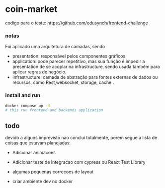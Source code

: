 

# coin-market
codigo para o teste:
https://github.com/edusynch/frontend-challenge


### notas
Foi aplicado uma arquitetura de camadas, sendo 
- presentation: responsável pelos componentes gráficos
- application: pode parecer repetitivo, mas sua função é impedir a presentation de se acoplar na infrastructure, sendo usada também para aplicar regras de negócio.
- infrastructure: camada de abstração para fontes externas de dados ou recursos, como Rest,websocket, storage, cache .



### install and run
````bash
docker compose up -d
# this run frontend and backends application
````


## todo 
devido a alguns imprevisto nao conclui totalmente, porem segue a lista de coisas que estavam planejadas:

- Adicionar animacoes

- Adicionar teste de integracao com cypress ou React Test Library

- algumas pequenas correcoes de layout

- criar ambiente dev no docker



